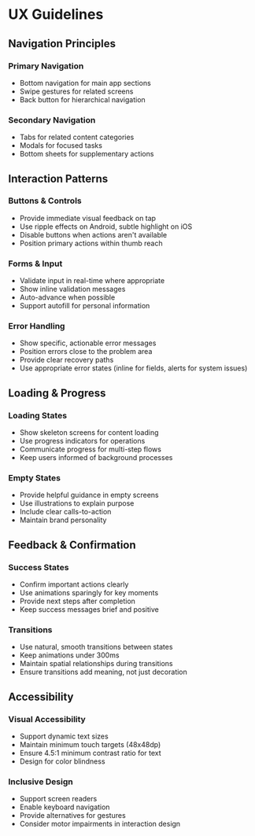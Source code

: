 # UX Guidelines

## Navigation Principles

### Primary Navigation
- Bottom navigation for main app sections
- Swipe gestures for related screens
- Back button for hierarchical navigation

### Secondary Navigation
- Tabs for related content categories
- Modals for focused tasks
- Bottom sheets for supplementary actions

## Interaction Patterns

### Buttons & Controls
- Provide immediate visual feedback on tap
- Use ripple effects on Android, subtle highlight on iOS
- Disable buttons when actions aren't available
- Position primary actions within thumb reach

### Forms & Input
- Validate input in real-time where appropriate
- Show inline validation messages
- Auto-advance when possible
- Support autofill for personal information

### Error Handling
- Show specific, actionable error messages
- Position errors close to the problem area
- Provide clear recovery paths
- Use appropriate error states (inline for fields, alerts for system issues)

## Loading & Progress

### Loading States
- Show skeleton screens for content loading
- Use progress indicators for operations
- Communicate progress for multi-step flows
- Keep users informed of background processes

### Empty States
- Provide helpful guidance in empty screens
- Use illustrations to explain purpose
- Include clear calls-to-action
- Maintain brand personality

## Feedback & Confirmation

### Success States
- Confirm important actions clearly
- Use animations sparingly for key moments
- Provide next steps after completion
- Keep success messages brief and positive

### Transitions
- Use natural, smooth transitions between states
- Keep animations under 300ms
- Maintain spatial relationships during transitions
- Ensure transitions add meaning, not just decoration

## Accessibility

### Visual Accessibility
- Support dynamic text sizes
- Maintain minimum touch targets (48x48dp)
- Ensure 4.5:1 minimum contrast ratio for text
- Design for color blindness

### Inclusive Design
- Support screen readers
- Enable keyboard navigation
- Provide alternatives for gestures
- Consider motor impairments in interaction design